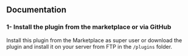 ## Documentation

### 1- Install the plugin from the marketplace or via GitHub

Install this plugin from the Marketplace as super user or download the plugin and install it on your server from FTP in
the `/plugins` folder.
